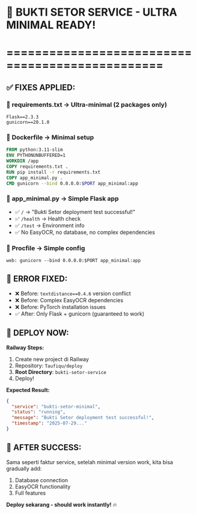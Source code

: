 # 🚀 BUKTI SETOR SERVICE - ULTRA MINIMAL READY!
# ================================================

## ✅ FIXES APPLIED:

### 📄 **requirements.txt** → Ultra-minimal (2 packages only)
```
Flask==2.3.3
gunicorn==20.1.0
```

### 📄 **Dockerfile** → Minimal setup
```dockerfile
FROM python:3.11-slim
ENV PYTHONUNBUFFERED=1
WORKDIR /app
COPY requirements.txt .
RUN pip install -r requirements.txt
COPY app_minimal.py .
CMD gunicorn --bind 0.0.0.0:$PORT app_minimal:app
```

### 📄 **app_minimal.py** → Simple Flask app
- ✅ `/` → "Bukti Setor deployment test successful!"
- ✅ `/health` → Health check
- ✅ `/test` → Environment info
- ✅ No EasyOCR, no database, no complex dependencies

### 📄 **Procfile** → Simple config
```
web: gunicorn --bind 0.0.0.0:$PORT app_minimal:app
```

## 🎯 ERROR FIXED:
- ❌ Before: `textdistance==0.4.6` version conflict
- ❌ Before: Complex EasyOCR dependencies
- ❌ Before: PyTorch installation issues
- ✅ After: Only Flask + gunicorn (guaranteed to work)

## 🚀 DEPLOY NOW:

**Railway Steps:**
1. Create new project di Railway
2. Repository: `Taufiqu/deploy`
3. **Root Directory**: `bukti-setor-service`
4. Deploy!

**Expected Result:**
```json
{
  "service": "bukti-setor-minimal",
  "status": "running", 
  "message": "Bukti Setor deployment test successful!",
  "timestamp": "2025-07-29..."
}
```

## 🔄 AFTER SUCCESS:

Sama seperti faktur service, setelah minimal version work, kita bisa gradually add:
1. Database connection
2. EasyOCR functionality
3. Full features

**Deploy sekarang - should work instantly!** 🔥
